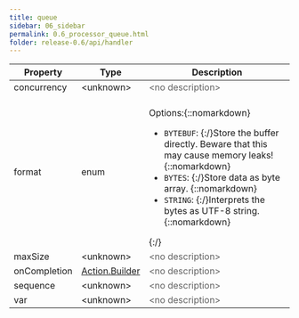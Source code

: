 ```yaml
---
title: queue
sidebar: 06_sidebar
permalink: 0.6_processor_queue.html
folder: release-0.6/api/handler
---
```


| Property | Type | Description |
| ------- | ------- | -------- |
| concurrency | &lt;unknown&gt; | <font color="#606060">&lt;no description&gt;</font> |
| format | enum | <br>Options:{::nomarkdown}<ul><li><code>BYTEBUF</code>: {:/}Store the buffer directly. Beware that this may cause memory leaks! {::nomarkdown}</li><li><code>BYTES</code>: {:/}Store data as byte array. {::nomarkdown}</li><li><code>STRING</code>: {:/}Interprets the bytes as UTF-8 string. {::nomarkdown}</li></ul>{:/} |
| maxSize | &lt;unknown&gt; | <font color="#606060">&lt;no description&gt;</font> |
| onCompletion | [Action.Builder](0.6_handler_api.html#actions) | <font color="#606060">&lt;no description&gt;</font> |
| sequence | &lt;unknown&gt; | <font color="#606060">&lt;no description&gt;</font> |
| var | &lt;unknown&gt; | <font color="#606060">&lt;no description&gt;</font> |

